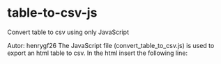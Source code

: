 table-to-csv-js
===============

Convert table to csv using only JavaScript

Autor: henrygf26
The JavaScript file (convert_table_to_csv.js) is used to export an html table to csv.
In the html insert the following line:
<script type = "text / javascript" src = "[folder] /table_convert_csv.js"> </ script>
[folder] is the path where the javascript was saved

The function is called exportTableToCSV ([table], [name]);
[table] is the name of the table you want to export
[name] is the name that the file is downloaded
